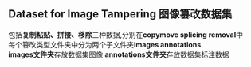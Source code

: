 ## Dataset for Image Tampering 图像篡改数据集
包括**复制粘贴、拼接、移除**三种数据,分别在**copymove splicing removal**中<br />
每个篡改类型文件夹中分为两个子文件夹**images annotations** <br />
**images文件夹**存放数据集图像 **annotations文件夹**存放数据集标注数据
